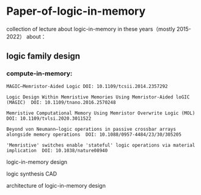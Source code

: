 # Paper-of-logic-in-memory
collection of lecture about logic-in-memory in these years（mostly 2015-2022）
about：
 
## logic family design
### compute-in-memory:
	MAGIC—Memristor-Aided Logic DOI: 10.1109/tcsii.2014.2357292
	
	Logic Design Within Memristive Memories Using Memristor-Aided loGIC (MAGIC)  DOI: 10.1109/tnano.2016.2570248
	
	Memristive Computational Memory Using Memristor Overwrite Logic (MOL)  DOI: 10.1109/tvlsi.2020.3011522
	
	Beyond von Neumann—logic operations in passive crossbar arrays alongside memory operations  DOI: 10.1088/0957-4484/23/30/305205
	
	'Memristive' switches enable 'stateful' logic operations via material implication  DOI: 10.1038/nature08940
	
  logic-in-memory design
	
  logic synthesis CAD
	
  architecture of logic-in-memory design
